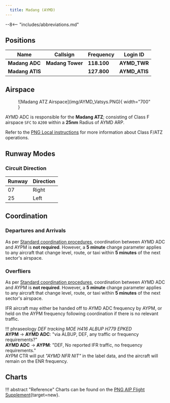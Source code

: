 ```yaml
---
  title: Madang (AYMD)
---
```


--8<-- "includes/abbreviations.md"

## Positions

| Name | Callsign  | Frequency | Login ID |
| -------------- | --------- | ---------------- | --------- |
| **Madang ADC** | **Madang Tower** | **118.100** | **AYMD_TWR** | 
| **Madang ATIS** | | **127.800** | **AYMD_ATIS** |

## Airspace
<figure markdown>
![Madang ATZ Airspace](img/AYMD_Vatsys.PNG){ width="700" }
</figure>

AYMD ADC is responsible for the **Madang ATZ**; consisting of Class F airspace `SFC` to `A200` within a **25nm** Radius of AYMD ARP.

Refer to the [PNG Local instructions](../) for more information about Class F/ATZ operations.
<!---## Maneuvering Area
### Responsibility
### Standard Taxi Routes
### Taxiway Restrictions

## Separation
### Responsibility
### Lateral Separation Points

## Local Procedures

## VFR operations

## Helicopter operations
--->
## Runway Modes
### Circuit Direction
| Runway | Direction |
| ------ | ----------|
| 07     | Right     |
| 25     | Left      |
<!---## SID Selection

## ATIS
--->

## Coordination
### Departures and Arrivals
As per [Standard coordination procedures](../../controller-skills/coordination/#octa-coordination), coordination between AYMD ADC and AYPM is **not required**. However, a **5 minute** change parameter applies to any aircraft that change level, route, or taxi within **5 minutes** of the next sector's airspace.

### Overfliers
As per [Standard coordination procedures](../../controller-skills/coordination/#octa-coordination), coordination between AYMD ADC and AYPM is **not required**. However, a **5 minute** change parameter applies to any aircraft that change level, route, or taxi within **5 minutes** of the next sector's airspace.

IFR aircraft may either be handed off to AYMD ADC frequency by AYPM, or held on the AYPM frequency following coordination if there is no relevant traffic.

!!! phraseology
    *DEF tracking MOE H416 ALBUP H779 EPKED*  
    <span class="hotline">**AYPM** -> **AYMD ADC**</span>: "via ALBUP, DEF, any traffic or frequency requirements?"  
    <span class="hotline">**AYMD ADC** -> **AYPM**</span>: "DEF, No reported IFR traffic, no frequency requirements."  
    AYPM CTR will put *"AYMD NFR NIT"* in the label data, and the aircraft will remain on the ENR frequency.

## Charts
!!! abstract "Reference"
    Charts can be found on the [PNG AIP Flight Supplement](https://www.niuskypacific.com.pg/aip-flight-supplements/){target=new}.